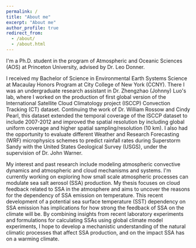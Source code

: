 ```yaml
---
permalink: /
title: "About me"
excerpt: "About me"
author_profile: true
redirect_from: 
  - /about/
  - /about.html
---
```


I'm a Ph.D. student in the program of Atmospheric and Oceanic Sciences (AOS) at Princeton University, advised by Dr. Leo Donner.

I received my Bachelor of Science in Environmental Earth Systems Science at Macaulay Honors Program at City College of New York (CCNY). There I was an undergraduate research assistant in Dr. Zhengzhao (Johnny) Luo's lab, where I worked on the production of first global version of the International Satellite Cloud Climatology project (ISCCP) Convection Tracking (CT) dataset. Continuing the work of Dr. William Rossow and Cindy Pearl, this dataset extended the temporal coverage of the ISCCP dataset to include 2007-2012 and improved the spatial resolution by including global uniform coverage and higher spatial sampling/resolution (10 km). I also had the opportunity to evaluate different Weather and Research Forecasting (WRF) microphysics schemes to predict rainfall rates during Superstorm Sandy with the United States Geological Survey (USGS), under the supervision of Dr. John Warner.

My interest and past research include modeling atmospheric convective dynamics and atmospheric and cloud mechanisms and systems. I'm currently working on exploring how small scale atmospheric processes can modulate sea salt aerosol (SSA) production. My thesis focuses on cloud feedback related to SSA in the atmosphere and aims to uncover the reasons for the dependency of SSA emission on temperature. This recent development of a potential sea surface temperature (SST) dependency on SSA emission has implications for how strong the feedback of SSA on the climate will be. By combining insights from recent laboratory experiments and formulations for calculating SSAs using global climate model experiments, I hope to develop a mechanistic understanding of the natural climatic processes that affect SSA production, and on the impact SSA has on a warming climate.
